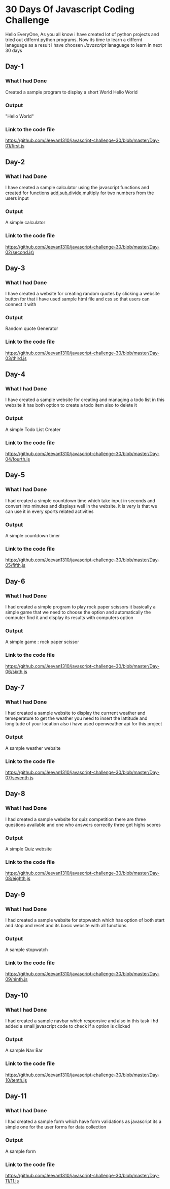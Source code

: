 # 30 Days Of Javascript Coding Challenge

Hello EveryOne,
As you all know i have created lot of python projects and tried out differnt python programs. Now its time to learn a differnt lanaguage as a result i have choosen *Javascript* lanaguage to learn in next 30 days 

##  Day-1 

### What I had Done 
Created a sample program to display a short World Hello World
### Output
"Hello World"
### Link to the code file 
https://github.com/Jeevan1310/javascript-challenge-30/blob/master/Day-01/first.js

## Day-2

### What I had Done
I have created a sample calculator using the javascript functions and created for functions add,sub,divide,multiply for two numbers from the users input
### Output
A simple calculator
### Link to the code file 
https://github.com/Jeevan1310/javascript-challenge-30/blob/master/Day-02/second.js\

## Day-3

### What I had Done
I have created a website for creating random quotes by clicking a website button for that i have used sample html file and css so that users can connect it with
### Output
Random quote Generator
### Link to the code file 
https://github.com/Jeevan1310/javascript-challenge-30/blob/master/Day-03/third.js

## Day-4

### What I had Done
I have created a sample website for creating and managing a todo list in this website it has both option to create a todo item also to delete it
### Output
A simple Todo List Creater
### Link to the code file 
https://github.com/Jeevan1310/javascript-challenge-30/blob/master/Day-04/fourth.js

## Day-5

### What I had Done
I had created a simple countdown time which take input in seconds and convert into minutes and displays well in the website. it is very is that we can use it in every sports related activities
### Output
A simple countdown timer
### Link to the code file 
https://github.com/Jeevan1310/javascript-challenge-30/blob/master/Day-05/fifth.js

## Day-6

### What I had Done
I had created a simple program to play rock paper scissors it basically a simple game that we need to choose the option and automatically the computer find it and display its results with computers option
### Output
A simple game : rock paper scissor 
### Link to the code file 
https://github.com/Jeevan1310/javascript-challenge-30/blob/master/Day-06/sixth.js

## Day-7

### What I had Done
I had created a sample website to display the currrent weather and temeperature to get the weather you need to insert the lattitude and longitude of your location also i have used openweather api for this project
### Output
A sample weather website
### Link to the code file 
https://github.com/Jeevan1310/javascript-challenge-30/blob/master/Day-07/seventh.js 

## Day-8

### What I had Done
I had created a sample website for quiz competition there are three questions available and one who answers correctly three get highs scores
### Output
A simple Quiz website
### Link to the code file 
https://github.com/Jeevan1310/javascript-challenge-30/blob/master/Day-08/eighth.js 

## Day-9

### What I had Done
I had created a sample website for stopwatch which has option of both start and stop and reset and its basic website with all functions
### Output
A sample stopwatch
### Link to the code file
https://github.com/Jeevan1310/javascript-challenge-30/blob/master/Day-09/ninth.js 

## Day-10

### What I had Done
I had created a sample navbar which responsive and also in this task i hd added a small javascript code to check if a option is clicked
### Output
A sample Nav Bar
### Link to the code file
https://github.com/Jeevan1310/javascript-challenge-30/blob/master/Day-10/tenth.js 

## Day-11

### What I had Done
I had created a sample form which have form validations as javascript its a simple one for the user forms for data collection
### Output
A sample form
### Link to the code file
https://github.com/Jeevan1310/javascript-challenge-30/blob/master/Day-11/11.js 




